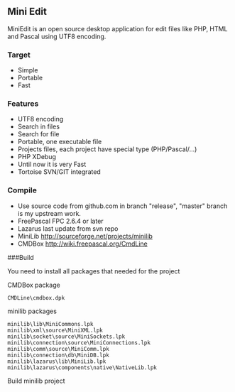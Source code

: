 ## Mini Edit 

MiniEdit is an open source desktop application for edit files like PHP, HTML and Pascal using UTF8 encoding.

### Target

 * Simple
 * Portable
 * Fast

### Features

 * UTF8 encoding
 * Search in files
 * Search for file
 * Portable, one executable file
 * Projects files, each project have special type (PHP/Pascal/...)
 * PHP XDebug
 * Until now it is very Fast
 * Tortoise SVN/GIT integrated

### Compile

 * Use source code from github.com in branch "release", "master" branch is my upstream work.
 * FreePascal FPC 2.6.4 or later
 * Lazarus last update from svn repo
 * MiniLib http://sourceforge.net/projects/minilib
 * CMDBox http://wiki.freepascal.org/CmdLine

###Build

 You need to install all packages that needed for the project

CMDBox package

    CMDLine\cmdbox.dpk

minilib packages

    minilib\lib\MiniCommons.lpk
    minilib\xml\source\MiniXML.lpk
    minilib\socket\source\MiniSockets.lpk
    minilib\connection\source\MiniConnections.lpk
    minilib\comm\source\MiniComm.lpk
    minilib\connection\db\MiniDB.lpk
    minilib\lazarus\lib\MiniLib.lpk
    minilib\lazarus\components\native\NativeLib.lpk

Build minilib project
